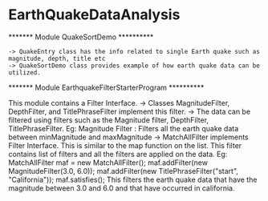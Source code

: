 # EarthQuakeDataAnalysis

*******  Module QuakeSortDemo  **********

    -> QuakeEntry class has the info related to single Earth quake such as magnitude, depth, title etc
    -> QuakeSortDemo class provides example of how earth quake data can be utilized.
    
******* Module EarthquakeFilterStarterProgram **********

This module contains a Filter Interface.
     -> Classes MagnitudeFilter, DepthFilter, and TitlePhraseFilter implement this filter.
     ->  The data can be filtered using filters such as the Magnitude filter, DepthFilter, TitlePhraseFilter.
      Eg: Magnitude Filter : Filters all the earth quake data between minMagnitude and maxMagnitude
     -> MatchAllFilter implements Filter Interface. This is similar to the map function on the list.
     This filter contains list of filters and all the filters are applied on the data.
     Eg: MatchAllFilter maf = new MatchAllFilter();
         maf.addFilter(new MagnitudeFilter(3.0, 6.0));
         maf.addFilter(new TitlePhraseFilter("start", "California"));
         maf.satisfies();
         This filters the earth quake data that have the magnitude between 3.0 and 6.0 and that have occurred in california.
  
     
  

    
  
